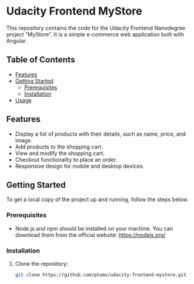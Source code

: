 # Udacity Frontend MyStore

This repository contains the code for the Udacity Frontend Nanodegree project "MyStore". It is a simple e-commerce web application built with Angular.

## Table of Contents

- [Features](#features)
- [Getting Started](#getting-started)
  - [Prerequisites](#prerequisites)
  - [Installation](#installation)
- [Usage](#usage)

## Features

- Display a list of products with their details, such as name, price, and image.
- Add products to the shopping cart.
- View and modify the shopping cart.
- Checkout functionality to place an order.
- Responsive design for mobile and desktop devices.

## Getting Started

To get a local copy of the project up and running, follow the steps below.

### Prerequisites

- Node.js and npm should be installed on your machine. You can download them from the official website: https://nodejs.org/

### Installation

1. Clone the repository:

   ```bash
   git clone https://github.com/ptums/udacity-frontend-mystore.git
   ```

